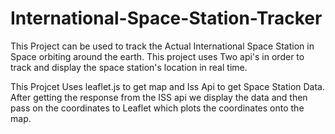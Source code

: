 # International-Space-Station-Tracker

This Project can be used to track the Actual International Space Station in Space orbiting around the earth. This project uses Two api's in order to track and display the space station's location in real time.

This Projcet Uses leaflet.js to get map and Iss Api to get Space Station Data. After getting the response from the ISS api we display the data and then pass on the coordinates to Leaflet which plots the coordinates onto the map.
